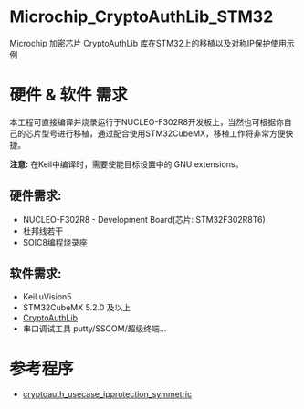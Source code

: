 # Microchip_CryptoAuthLib_STM32
Microchip 加密芯片 CryptoAuthLib 库在STM32上的移植以及对称IP保护使用示例


# 硬件 & 软件 需求
本工程可直接编译并烧录运行于NUCLEO-F302R8开发板上，当然也可根据你自己的芯片型号进行移植，通过配合使用STM32CubeMX，移植工作将非常方便快捷。

**注意:** 在Keil中编译时，需要使能目标设置中的 GNU extensions。


## 硬件需求:
 - NUCLEO-F302R8 - Development Board(芯片: STM32F302R8T6)
 - 杜邦线若干
 - SOIC8编程烧录座

## 软件需求:
 - Keil uVision5
 - STM32CubeMX 5.2.0 及以上
 - [CryptoAuthLib](https://github.com/MicrochipTech/cryptoauthlib)
 - 串口调试工具 putty/SSCOM/超级终端...

# 参考程序
 - [cryptoauth_usecase_ipprotection_symmetric](https://github.com/MicrochipTech/cryptoauth_usecase_ipprotection_symmetric)
